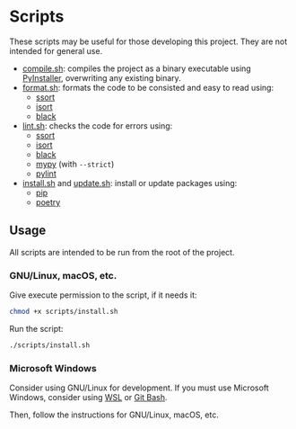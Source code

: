 # Scripts

These scripts may be useful for those developing this project. They are not intended for general use.

- [compile.sh](compile.sh): compiles the project as a binary executable using [PyInstaller](https://pyinstaller.org/en/stable/), overwriting any existing binary.
- [format.sh](format.sh): formats the code to be consisted and easy to read using:
  - [ssort](https://github.com/bwhmather/ssort)
  - [isort](https://pycqa.github.io/isort/)
  - [black](https://black.readthedocs.io/en/stable/)
- [lint.sh](lint.sh): checks the code for errors using:
  - [ssort](https://github.com/bwhmather/ssort)
  - [isort](https://pycqa.github.io/isort/)
  - [black](https://black.readthedocs.io/en/stable/)
  - [mypy](https://github.com/python/mypy) (with `--strict`)
  - [pylint](https://pylint.pycqa.org/en/latest/)
- [install.sh](install.sh) and [update.sh](update.sh): install or update packages using:
  - [pip](https://pip.pypa.io/en/stable/)
  - [poetry](https://python-poetry.org/)

## Usage

All scripts are intended to be run from the root of the project.

### GNU/Linux, macOS, etc.

Give execute permission to the script, if it needs it:

```bash
chmod +x scripts/install.sh
```

Run the script:

```bash
./scripts/install.sh
```

### Microsoft Windows

Consider using GNU/Linux for development. If you must use Microsoft Windows, consider using [WSL](https://learn.microsoft.com/en-us/windows/wsl/install) or [Git Bash](https://gitforwindows.org/).

Then, follow the instructions for GNU/Linux, macOS, etc.

